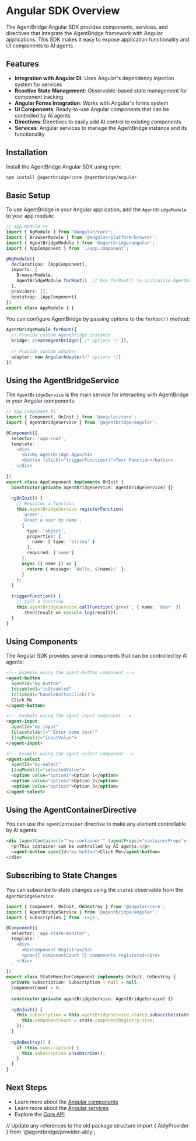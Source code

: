 # Angular SDK Overview

The AgentBridge Angular SDK provides components, services, and directives that integrate the AgentBridge framework with Angular applications. This SDK makes it easy to expose application functionality and UI components to AI agents.

## Features

- **Integration with Angular DI**: Uses Angular's dependency injection system for services
- **Reactive State Management**: Observable-based state management for component tracking
- **Angular Forms Integration**: Works with Angular's forms system
- **UI Components**: Ready-to-use Angular components that can be controlled by AI agents
- **Directives**: Directives to easily add AI control to existing components
- **Services**: Angular services to manage the AgentBridge instance and its functionality

## Installation

Install the AgentBridge Angular SDK using npm:

```bash
npm install @agentbridge/core @agentbridge/angular
```

## Basic Setup

To use AgentBridge in your Angular application, add the `AgentBridgeModule` to your app module:

```typescript
// app.module.ts
import { NgModule } from '@angular/core';
import { BrowserModule } from '@angular/platform-browser';
import { AgentBridgeModule } from '@agentbridge/angular';
import { AppComponent } from './app.component';

@NgModule({
  declarations: [AppComponent],
  imports: [
    BrowserModule,
    AgentBridgeModule.forRoot()  // Use forRoot() to initialize AgentBridge
  ],
  providers: [],
  bootstrap: [AppComponent]
})
export class AppModule { }
```

You can configure AgentBridge by passing options to the `forRoot()` method:

```typescript
AgentBridgeModule.forRoot({
  // Provide custom AgentBridge instance
  bridge: createAgentBridge({ /* options */ }),
  
  // Provide custom adapter
  adapter: new AngularAdapter(/* options */)
})
```

## Using the AgentBridgeService

The `AgentBridgeService` is the main service for interacting with AgentBridge in your Angular components:

```typescript
// app.component.ts
import { Component, OnInit } from '@angular/core';
import { AgentBridgeService } from '@agentbridge/angular';

@Component({
  selector: 'app-root',
  template: `
    <div>
      <h1>My AgentBridge App</h1>
      <button (click)="triggerFunction()">Test Function</button>
    </div>
  `
})
export class AppComponent implements OnInit {
  constructor(private agentBridgeService: AgentBridgeService) {}
  
  ngOnInit() {
    // Register a function
    this.agentBridgeService.registerFunction(
      'greet',
      'Greet a user by name',
      {
        type: 'object',
        properties: {
          name: { type: 'string' }
        },
        required: ['name']
      },
      async ({ name }) => {
        return { message: `Hello, ${name}!` };
      }
    );
  }
  
  triggerFunction() {
    // Call a function
    this.agentBridgeService.callFunction('greet', { name: 'User' })
      .then(result => console.log(result));
  }
}
```

## Using Components

The Angular SDK provides several components that can be controlled by AI agents:

```html
<!-- Example using the agent-button component -->
<agent-button 
  agentId="my-button"
  [disabled]="isDisabled"
  (clicked)="handleButtonClick()">
  Click Me
</agent-button>

<!-- Example using the agent-input component -->
<agent-input
  agentId="my-input"
  [placeholder]="'Enter some text'"
  [(ngModel)]="inputValue">
</agent-input>

<!-- Example using the agent-select component -->
<agent-select
  agentId="my-select"
  [(ngModel)]="selectedValue">
  <option value="option1">Option 1</option>
  <option value="option2">Option 2</option>
  <option value="option3">Option 3</option>
</agent-select>
```

## Using the AgentContainerDirective

You can use the `agentContainer` directive to make any element controllable by AI agents:

```html
<div [agentContainer]="'my-container'" [agentProps]="containerProps">
  <p>This container can be controlled by AI agents.</p>
  <agent-button agentId="my-button">Click Me</agent-button>
</div>
```

## Subscribing to State Changes

You can subscribe to state changes using the `state$` observable from the `AgentBridgeService`:

```typescript
import { Component, OnInit, OnDestroy } from '@angular/core';
import { AgentBridgeService } from '@agentbridge/angular';
import { Subscription } from 'rxjs';

@Component({
  selector: 'app-state-monitor',
  template: `
    <div>
      <h2>Component Registry</h2>
      <pre>{{ componentCount }} components registered</pre>
    </div>
  `
})
export class StateMonitorComponent implements OnInit, OnDestroy {
  private subscription: Subscription | null = null;
  componentCount = 0;
  
  constructor(private agentBridgeService: AgentBridgeService) {}
  
  ngOnInit() {
    this.subscription = this.agentBridgeService.state$.subscribe(state => {
      this.componentCount = state.componentRegistry.size;
    });
  }
  
  ngOnDestroy() {
    if (this.subscription) {
      this.subscription.unsubscribe();
    }
  }
}
```

## Next Steps

- Learn more about the [Angular components](components.md)
- Learn more about the [Angular services](services.md)
- Explore the [Core API](../../core/overview.md)

// Update any references to the old package structure
import { AblyProvider } from '@agentbridge/provider-ably';